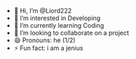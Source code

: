 - 👋 Hi, I’m @Liord222
- 👀 I’m interested in Developing 
- 🌱 I’m currently learning Coding
- 💞️ I’m looking to collaborate on a project
- 😄 Pronouns: he (1/2)
- ⚡ Fun fact: i am a jenius

<!---
Liord222/Liord222 is a ✨ special ✨ repository because its `README.md` (this file) appears on your GitHub profile.
You can click the Preview link to take a look at your changes.
--->
